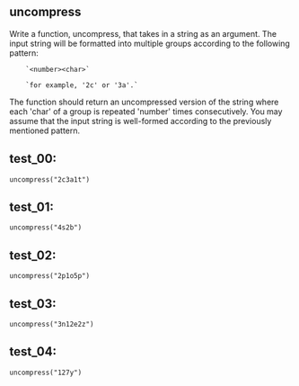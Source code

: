 ## uncompress

Write a function, uncompress, that takes in a string as an argument. The input string will be formatted into multiple groups according to the following pattern:

        `<number><char>`

        `for example, '2c' or '3a'.`

The function should return an uncompressed version of the string where each 'char' of a group is repeated 'number' times consecutively. You may assume that the input string is well-formed according to the previously mentioned pattern.

## test_00:

`uncompress("2c3a1t")`

## test_01:

`uncompress("4s2b")`

## test_02:

`uncompress("2p1o5p")`

## test_03:

`uncompress("3n12e2z")`

## test_04:

`uncompress("127y")`